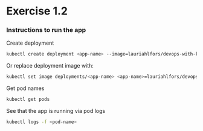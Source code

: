 # Exercise 1.2

### Instructions to run the app

Create deployment

```bash
kubectl create deployment <app-name> --image=lauriahlfors/devops-with-kubernetes:1.2
```

Or replace deployment image with:

```bash
kubectl set image deployments/<app-name> <app-name>=lauriahlfors/devops-with-kubernetes:1.2
```

Get pod names

```bash
kubectl get pods
```

See that the app is running via pod logs

```bash
kubectl logs -f <pod-name>
```
